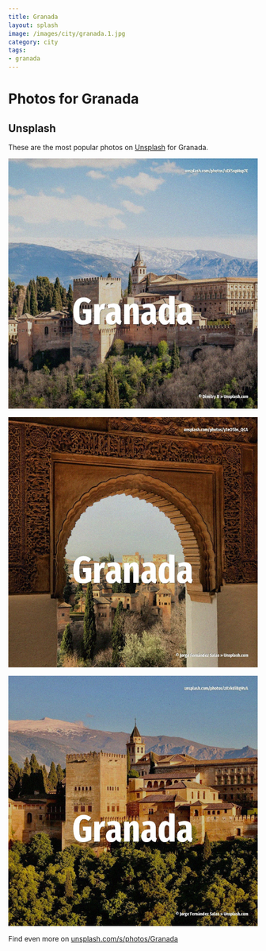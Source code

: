 ```yaml
---
title: Granada
layout: splash
image: /images/city/granada.1.jpg
category: city
tags:
- granada
---
```

# Photos for Granada

## Unsplash

These are the most popular photos on [Unsplash](https://unsplash.com) for Granada.

![Granada](/images/city/granada.1.jpg)

![Granada](/images/city/granada.2.jpg)

![Granada](/images/city/granada.3.jpg)

Find even more on [unsplash.com/s/photos/Granada](https://unsplash.com/s/photos/Granada)
